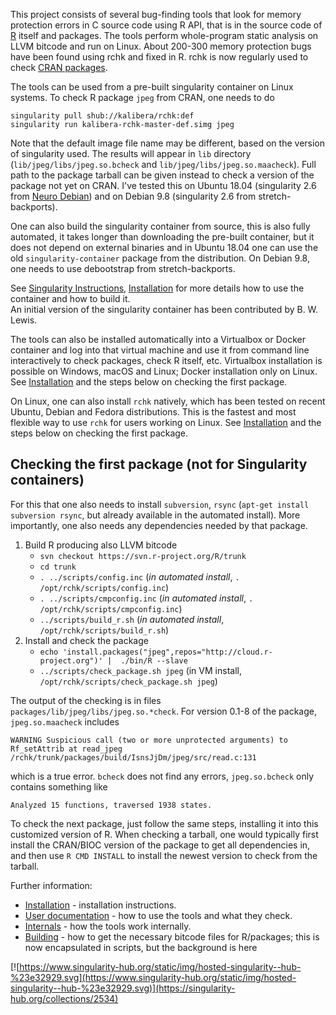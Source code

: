 
This project consists of several bug-finding tools that look for memory
protection errors in C source code using R API, that is in the source code
of [R](http://www.r-project.org/) itself and packages.  The tools perform
whole-program static analysis on LLVM bitcode and run on Linux.  About
200-300 memory protection bugs have been found using rchk and fixed in R. 
rchk is now regularly used to check [CRAN
packages](https://github.com/kalibera/cran-checks/tree/master/rchk).

The tools can be used from a pre-built singularity container on Linux
systems. To check R package `jpeg` from CRAN, one needs to do

```
singularity pull shub://kalibera/rchk:def
singularity run kalibera-rchk-master-def.simg jpeg
```

Note that the default image file name may be different, based on the version
of singularity used.  The results will appear in `lib` directory
(`lib/jpeg/libs/jpeg.so.bcheck` and `lib/jpeg/libs/jpeg.so.maacheck`).  Full
path to the package tarball can be given instead to check a version of the
package not yet on CRAN.  I've tested this on Ubuntu 18.04 (singularity 2.6
from [Neuro Debian](http://neuro.debian.net/install_pkg.html?p=singularity-container))
and on Debian 9.8 (singularity 2.6 from stretch-backports).

One can also build the singularity container from source, this is also fully
automated, it takes longer than downloading the pre-built container, but it
does not depend on external binaries and in Ubuntu 18.04 one can use the old
`singularity-container` package from the distribution.  On Debian 9.8, one
needs to use debootstrap from stretch-backports.

See [Singularity Instructions](doc/SINGULARITY.md), [Installation](doc/INSTALLATION.md)
for more details how to use the container and how to build it.  
An initial version of the singularity container has been contributed by B. 
W.  Lewis.

The tools can also be installed automatically into a Virtualbox or Docker
container and log into that virtual machine and use it from command line
interactively to check packages, check R itself, etc.  Virtualbox
installation is possible on Windows, macOS and Linux; Docker installation
only on Linux.  See [Installation](doc/INSTALLATION.md) and the steps below
on checking the first package.

On Linux, one can also install `rchk` natively, which has been tested on
recent Ubuntu, Debian and Fedora distributions.  This is the fastest and
most flexible way to use `rchk` for users working on Linux.  See
[Installation](doc/INSTALLATION.md) and the steps below on checking the
first package.

## Checking the first package (not for Singularity containers)

For this that one also needs to install `subversion`, `rsync` (`apt-get
install subversion rsync`, but already available in the automated install). 
More importantly, one also needs any dependencies needed by that package.

1. Build R producing also LLVM bitcode
	* `svn checkout https://svn.r-project.org/R/trunk`
	* `cd trunk`
	* `. ../scripts/config.inc` (*in automated install*, `. /opt/rchk/scripts/config.inc`)
	* `. ../scripts/cmpconfig.inc` (*in automated install*, `. /opt/rchk/scripts/cmpconfig.inc`)
	* `../scripts/build_r.sh` (*in automated install*, `/opt/rchk/scripts/build_r.sh`)
2. Install and check the package
	* `echo 'install.packages("jpeg",repos="http://cloud.r-project.org")' |  ./bin/R --slave`
	* `../scripts/check_package.sh jpeg` (in VM install, `/opt/rchk/scripts/check_package.sh jpeg`)

The output of the checking is in files
`packages/lib/jpeg/libs/jpeg.so.*check`. For version 0.1-8 of the package,
`jpeg.so.maacheck` includes

```
WARNING Suspicious call (two or more unprotected arguments) to Rf_setAttrib at read_jpeg /rchk/trunk/packages/build/IsnsJjDm/jpeg/src/read.c:131
```

which is a true error. `bcheck` does not find any errors, `jpeg.so.bcheck`
only contains something like

```
Analyzed 15 functions, traversed 1938 states.
```

To check the next package, just follow the same steps, installing it into
this customized version of R.  When checking a tarball, one would typically
first install the CRAN/BIOC version of the package to get all dependencies
in, and then use `R CMD INSTALL` to install the newest version to check from
the tarball.

Further information:

* [Installation](doc/INSTALLATION.md) - installation instructions.
* [User documentation](doc/USAGE.md) - how to use the tools and what they check.
* [Internals](doc/INTERNALS.md) - how the tools work internally.
* [Building](doc/BUILDING.md) - how to get the necessary bitcode files for R/packages; this is now encapsulated in scripts, but the background is here

[![https://www.singularity-hub.org/static/img/hosted-singularity--hub-%23e32929.svg](https://www.singularity-hub.org/static/img/hosted-singularity--hub-%23e32929.svg)](https://singularity-hub.org/collections/2534)